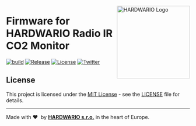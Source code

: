 <a href="https://www.hardwario.com/"><img src="https://www.hardwario.com/ci/assets/hw-logo.svg" width="200" alt="HARDWARIO Logo" align="right"></a>

# Firmware for HARDWARIO Radio IR CO2 Monitor

[![build](https://github.com/hardwario/twr-radio-ir-co2-monitor/actions/workflows/main.yml/badge.svg)](https://github.com/hardwario/twr-radio-ir-co2-monitor/actions/workflows/main.yml)
[![Release](https://img.shields.io/github/release/hardwario/twr-radio-ir-co2-monitor.svg)](https://github.com/hardwario/twr-radio-ir-co2-monitor/releases)
[![License](https://img.shields.io/github/license/hardwario/twr-radio-ir-co2-monitor.svg)](https://github.com/hardwario/twr-radio-ir-co2-monitor/blob/main/LICENSE)
[![Twitter](https://img.shields.io/twitter/follow/hardwario_en.svg?style=social&label=Follow)](https://twitter.com/hardwario_en)

## License

This project is licensed under the [MIT License](https://opensource.org/licenses/MIT/) - see the [LICENSE](LICENSE) file for details.

---

Made with &#x2764;&nbsp; by [**HARDWARIO s.r.o.**](https://www.hardwario.com/) in the heart of Europe.

